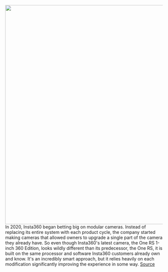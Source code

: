 <img src='https://cdn0.vox-cdn.com/hermano/verge/product/image/9907/bfarsace_220630_5325_0012_SQUARE.jpg' width='700px' /><br/>
In 2020, Insta360 began betting big on modular cameras. Instead of replacing its entire system with each product cycle, the company started making cameras that allowed owners to upgrade a single part of the camera they already have. So even though Insta360's latest camera, the One RS 1-inch 360 Edition, looks wildly different than its predecessor, the One RS, it is built on the same processor and software Insta360 customers already own and know. It's an incredibly smart approach, but it relies heavily on each modification significantly improving the experience in some way.
<a href='https://www.theverge.com/23190146/insta360-one-rs-1-inch-360-edition-camera-review'> Source <a/>